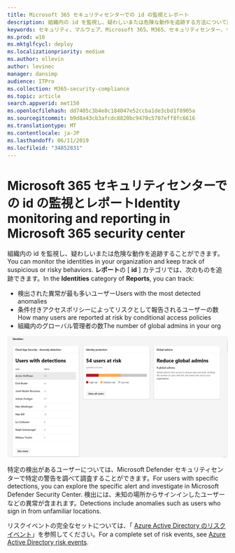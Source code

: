 ```yaml
---
title: Microsoft 365 セキュリティセンターでの id の監視とレポート
description: 組織内の id を監視し、疑わしいまたは危険な動作を追跡する方法について説明します。
keywords: セキュリティ、マルウェア、Microsoft 365、M365、セキュリティセンター、モニター、レポート、id
ms.prod: w10
ms.mktglfcycl: deploy
ms.localizationpriority: medium
ms.author: ellevin
author: levinec
manager: dansimp
audience: ITPro
ms.collection: M365-security-compliance
ms.topic: article
search.appverid: met150
ms.openlocfilehash: dd7405c3b4e8c184047e52ccba1de3cbd1f8905a
ms.sourcegitcommit: b9d8a43cb3afcdc8820bc9470c5707eff8fc6616
ms.translationtype: MT
ms.contentlocale: ja-JP
ms.lasthandoff: 06/11/2019
ms.locfileid: "34852831"
---
```

# <a name="identity-monitoring-and-reporting-in-microsoft-365-security-center"></a><span data-ttu-id="05bb6-104">Microsoft 365 セキュリティセンターでの id の監視とレポート</span><span class="sxs-lookup"><span data-stu-id="05bb6-104">Identity monitoring and reporting in Microsoft 365 security center</span></span>

<span data-ttu-id="05bb6-105">組織内の id を監視し、疑わしいまたは危険な動作を追跡することができます。</span><span class="sxs-lookup"><span data-stu-id="05bb6-105">You can monitor the identities in your organization and keep track of suspicious or risky behaviors.</span></span> <span data-ttu-id="05bb6-106">**レポート**の [ **id** ] カテゴリでは、次のものを追跡できます。</span><span class="sxs-lookup"><span data-stu-id="05bb6-106">In the **Identities** category of **Reports**, you can track:</span></span>

* <span data-ttu-id="05bb6-107">検出された異常が最も多いユーザー</span><span class="sxs-lookup"><span data-stu-id="05bb6-107">Users with the most detected anomalies</span></span>
* <span data-ttu-id="05bb6-108">条件付きアクセスポリシーによってリスクとして報告されるユーザーの数</span><span class="sxs-lookup"><span data-stu-id="05bb6-108">How many users are reported at risk by conditional access policies</span></span>
* <span data-ttu-id="05bb6-109">組織内のグローバル管理者の数</span><span class="sxs-lookup"><span data-stu-id="05bb6-109">The number of global admins in your org</span></span>

![レポートページの id カテゴリ](./media/security-docs/identities.png)

<span data-ttu-id="05bb6-111">特定の検出があるユーザーについては、Microsoft Defender セキュリティセンターで特定の警告を調べて調査することができます。</span><span class="sxs-lookup"><span data-stu-id="05bb6-111">For users with specific detections, you can explore the specific alert and investigate in Microsoft Defender Security Center.</span></span> <span data-ttu-id="05bb6-112">検出には、未知の場所からサインインしたユーザーなどの異常が含まれます。</span><span class="sxs-lookup"><span data-stu-id="05bb6-112">Detections include anomalies such as users who sign in from unfamiliar locations.</span></span>

<span data-ttu-id="05bb6-113">リスクイベントの完全なセットについては、「 [Azure Active Directory のリスクイベント](https://docs.microsoft.com/azure/active-directory/reports-monitoring/concept-risk-events)」を参照してください。</span><span class="sxs-lookup"><span data-stu-id="05bb6-113">For a complete set of risk events, see [Azure Active Directory risk events](https://docs.microsoft.com/azure/active-directory/reports-monitoring/concept-risk-events).</span></span>
